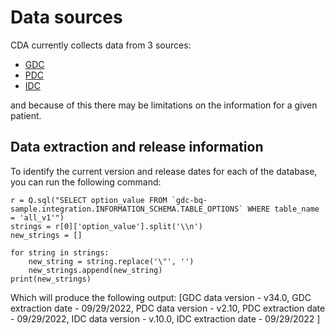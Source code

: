# Data sources

CDA currently collects data from 3 sources:
- [GDC](https://portal.gdc.cancer.gov/)
- [PDC](https://pdc.cancer.gov/pdc/)
- [IDC](https://portal.imaging.datacommons.cancer.gov/)

and because of this there may be limitations on the information for a given patient.


## Data extraction and release information
To identify the current version and release dates for each of the database, you can run the following command:

```
r = Q.sql("SELECT option_value FROM `gdc-bq-sample.integration.INFORMATION_SCHEMA.TABLE_OPTIONS` WHERE table_name = 'all_v1'")
strings = r[0]['option_value'].split('\\n')
new_strings = []

for string in strings:
    new_string = string.replace('\"', '')
    new_strings.append(new_string)
print(new_strings)
```

Which will produce the following output:
[GDC data version - v34.0, GDC extraction date - 09/29/2022, PDC data version - v2.10, PDC extraction date - 09/29/2022, IDC data version - v.10.0, IDC extraction date - 09/29/2022  ]
